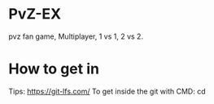 # PvZ-EX
pvz fan game, Multiplayer, 1 vs 1, 2 vs 2.

# How to get in

Tips:
https://git-lfs.com/
To get inside the git with CMD: cd <directory name> 